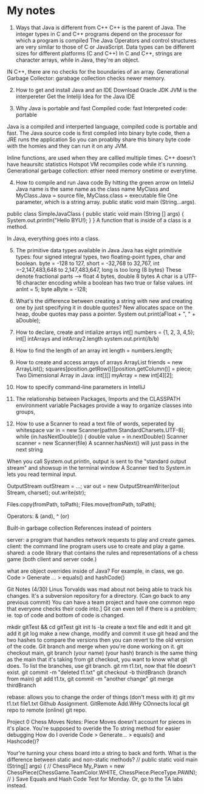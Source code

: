 # My notes
1. Ways that Java is different from C++
C++ is the parent of Java.
The integer types in C and C++ programs depend on the processor for which a program is compiled
The Java Operators and control structures are very similar to those of C or JavaScript.
Data types can be different sizes for different platforms (C and C++)
In C and C++, strings are character arrays, while in Java, they're an object.

IN C++, there are no checks for the boundaries of an array.
Generational Garbage Collector: garabage collection checks newer memory.

2. How to get and install Java and an IDE
Download Oracle JDK
JVM is the interpereter
Get the Inteliji Idea for the Java IDE

3. Why Java is portable and fast
Compiled code: fast
Interpreted code: portable

Java is a compiled and interperted language, compiled code is portable and fast.
The Java source code is first compiled into binary byte code, then a JRE runs the application
So you can proablby share this binary byte code with the homies and they can run it on any JVM.

Inline functions, are used when they are callled multiple times.
C++ doesn't have heaursitc statistics
Hotspot VM recompiles code while it's running.
Generational garbage collection: 
ethier need memory onetime or everytime.

4. How to compile and run Java code
By hitting the green arrow on InteliJ
Java name is the same name as the class name MyClass and MyClass.Java = source file, MyClass.class = executable file
One parameter, which is a string array.
public static void main (String...args).

public class SimpleJavaClass {
	public static void main (String [] args) {
		System.out.println("Hello BYU!);
	}
}
A function that is inside of a class is a method.



In Java, everything goes into a class. 

5. The primitive data types available in Java
Java has eight primitivie types: four signed integral types, two floating-point types, char and boolean.
byte = -128 to 127, short = -32,768 to 32,767, int =-2,147,483,648 to 2,147,483,647, long is too long (8 bytes)
These denote fractional parts --> float 4 bytes, double 8 bytes 
A char is a UTF-16 character encoding while a boolean has two true or false values.
int anInt = 5; byte aByte = -128; 

6. What's the difference between creating a string
with new and creating one by just specifying it in double quotes?
New allocates space on the heap, doube quotes may pass a pointer.
System out.print(aFloat + ", " + aDouble);

7. How to declare, create and intialize arrays
int[] numbers = {1, 2, 3, 4,5};
int[] intArrays and intArray2.length
system.out.print(/b/b)


8. How to find the length of an array
int length = numbers.length;

9. How to create and access arrays of arrays
ArrayList<String> friends = new ArrayList<String>();
squares[position.getRow()][position.getColumn()] = piece;
Two Dimensional Array in Java: int[][] myArray = new int[4][2];

10. How to specify command-line parameters in IntelliJ
11. The relationship between Packages, Imports and the CLASSPATH environment variable
Packages provide a way to organize classes into groups, 

12. How to use a Scanner to read a text file of words, seperated by whitespace 
var in = new Scanner(pathm StandardCharsets.UTF-8);
while (in.hasNextDouble()) {
double value = in.nextDouble()
Scanner scanner = new Scanner(file)
A scanner.hasNext() will just pass in the next string 

When you call System.out.println, output is sent to the "standard output stream" and showsup in the terminal window
A Scanner tied to System.in lets you read terminal input.

OutputStream outStream = ...;
var out = new OutputStreamWriter(out Stream, charset);
out.write(str);

Files.copy(fromPath, toPath);
Files.move(fromPath, toPath);

Operators: & (and), ^ (or)

Built-in garbage collection
References instead of pointers

server: a program that handles network requests to play and create games.
client: the command line program users use to create and play a game.
shared: a code library that contains the rules and representations of a chess game (both client and server code.)

what are object overrides inside of Java?
For example, in class, we go. Code > Generate ... > equals() and hashCode()

Git Notes (4/30)
Linus Torvalds was mad about not being able to track his changes.
It's a subversion repository for a directory. (Can go back to any previous commit)
You can have a team project and have one common repo that everyone checks their code into.]
Git can even tell if there is a problem; ie. top of code and bottom of code is changed.

mkdir gitTest && cd gitTest
git init
ls -la
create a text file and edit it and git add it
git log
make a new change, modify and commit it
use git head and the two hashes to compare the versions
then you can revert to the old version of the code.
Git branch and merge when you're done working on it. 
git checkout main, git branch (your name) (your hash)
branch is the same thing as the main that it's taking from
git checkout, you want to know what git does. 
To list the branches, use git branch.
git rm t1.txt, now that file doesn't exist. 
git commit -m "deleted t1.txt"
git checkout -b thirdBranch (branch from main)
git add t1.tx, git commit -m "another change"
git merge thirdBranch

rebase: allows you to change the order of things (don't mess with it)
git mv t1.txt file1.txt
Github Assignment. GitRemote Add.WHy COnnects local git repo to remote (online) git repo.

Project 0 Chess Moves Notes:
Piece Moves doesn't account for pieces in it's place.
You're supposed to overide the To string method for easier debugging
How do I overide Code > Generate... > equals() and Hashcode()?

Your're turning your chess board into a string to back and forth.
What is the difference between static and non-static methods?
//    public static void main (String[] args) {
//       ChessPiece My_Pawn = new ChessPiece(ChessGame.TeamColor.WHITE, ChessPiece.PieceType.PAWN);
//    }
Save Equals and Hash Code Test for Monday. Or, go to the TA labs instead.
